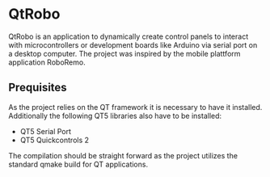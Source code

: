 # QtRobo
QtRobo is an application to dynamically create control panels to interact with microcontrollers or development boards like Arduino 
via serial port on a desktop computer. The project was inspired by the mobile plattform application RoboRemo. 

## Prequisites 
As the project relies on the QT framework it is necessary to have it installed. Additionally the following QT5 libraries also have to be installed: 

* QT5 Serial Port 
* QT5 Quickcontrols 2

The compilation should be straight forward as the project utilizes the standard qmake build for QT applications.
